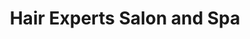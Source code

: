 ---
title: "Hair Experts Salon and Spa"
url: /manhattan/hair-experts-salon-and-spa/
shop: beauty
---